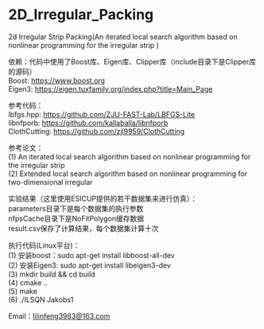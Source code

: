 # 2D_Irregular_Packing  
2d Irregular Strip Packing(An iterated local search algorithm based on nonlinear programming for the irregular strip )  

依赖：代码中使用了Boost库、Eigen库、Clipper库（include目录下是Clipper库的源码）  
  Boost: https://www.boost.org  
  Eigen3: https://eigen.tuxfamily.org/index.php?title=Main_Page

参考代码：  
  lbfgs.hpp: https://github.com/ZJU-FAST-Lab/LBFGS-Lite  
  libnfporb: https://github.com/kallaballa/libnfporb  
  ClothCutting: https://github.com/zjl9959/ClothCutting
  
参考论文：  
  (1) An iterated local search algorithm based on nonlinear programming for the irregular strip  
  (2) Extended local search algorithm based on nonlinear programming for two-dimensional irregular

实验结果（这里使用ESICUP提供的若干数据集来进行仿真）：  
  parameters目录下是每个数据集的执行参数  
  nfpsCache目录下是NoFitPolygon缓存数据  
  result.csv保存了计算结果，每个数据集计算十次

执行代码(Linux平台)：  
  (1) 安装boost：sudo apt-get install libboost-all-dev  
  (2) 安装Eigen3: sudo apt-get install libeigen3-dev  
  (3) mkdir build && cd build  
  (4) cmake ..  
  (5) make  
  (6) ./ILSQN Jakobs1  

  Email：lilinfeng3983@163.com  
